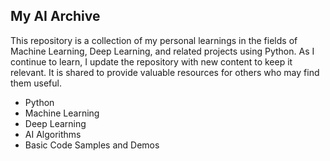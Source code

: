 ## My AI Archive
This repository is a collection of my personal learnings in the fields of Machine Learning, Deep Learning, and related projects using Python. As I continue to learn, I update the repository with new content to keep it relevant. It is shared to provide valuable resources for others who may find them useful.

- Python
- Machine Learning
- Deep Learning
- AI Algorithms
- Basic Code Samples and Demos
